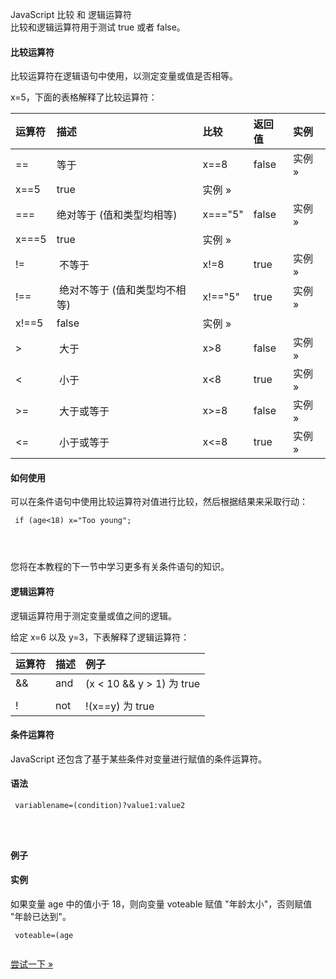  JavaScript  比较 和 逻辑运算符  
比较和逻辑运算符用于测试 true 或者 false。

 

#### 比较运算符

 比较运算符在逻辑语句中使用，以测定变量或值是否相等。

  x=5，下面的表格解释了比较运算符：

 

|运算符|描述|比较|返回值|实例|
|:--|:--|:--|:--|:--|
|==|等于|x==8|false|实例 »|
|x==5|true|实例 »|
|===|绝对等于 (值和类型均相等)|x==="5"|false|实例 »|
|x===5|true|实例 »|
|!=| 不等于|x!=8|true|实例 »|
|!==| 绝对不等于 (值和类型均不相等)|x!=="5"|true|实例 »|
|x!==5|false|实例 »|
|>| 大于|x>8|false|实例 »|
|<| 小于|x<8|true|实例 »|
|>=| 大于或等于|x>=8|false|实例 »|
|<=| 小于或等于|x<=8|true|实例 »|





#### 如何使用

 可以在条件语句中使用比较运算符对值进行比较，然后根据结果来采取行动：

 
```
 if (age<18) x="Too young";




```
 您将在本教程的下一节中学习更多有关条件语句的知识。

 

#### 逻辑运算符

 逻辑运算符用于测定变量或值之间的逻辑。 

 给定 x=6 以及 y=3，下表解释了逻辑运算符： 

 

|运算符|描述|例子|
|:--|:--|:--|
|&amp;&amp;|and| (x < 10 &amp;&amp; y > 1) 为 true|
||||or|(x==5 || y==5) 为 false|
|!|not| !(x==y) 为 true|





#### 条件运算符

 JavaScript 还包含了基于某些条件对变量进行赋值的条件运算符。

 
#### 语法

 
```
 variablename=(condition)?value1:value2 




```
 
#### 例子

  
#### 实例

 如果变量 age 中的值小于 18，则向变量 voteable 赋值 "年龄太小"，否则赋值 "年龄已达到"。

 
```
 voteable=(age


```

[尝试一下 »](http://www.w3cschool.cc/try/try.php?filename=tryjs_comparison) 

 

